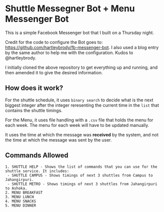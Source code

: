 # Shuttle Messegner Bot + Menu Messenger Bot

This is a simple Facebook Messenger bot that I built on a Thursday night.

Credit for the code to configure the Bot goes to: https://github.com/hartleybrody/fb-messenger-bot. I also used a blog entry by the same author to help me with the configuration. Kudos to @hartleybrody.

I initially cloned the above repository to get everything up and running, and then amended it to give the desired information.

## How does it work?

For the shuttle schedule, it uses `binary search` to decide what is the next biggest integer after the integer reresenting the current time in the `list` that contains the shuttle timings.

For the Menu, it uses file handling with a `.csv` file that holds the menu for each week. The menu for each week will have to be updated manually.

It uses the time at which the message was **received** by the system, and not the time at which the message was sent by the user.

## Commands Allowed

	1. SHUTTLE HELP - Shows the list of commands that you can use for the shuttle service. It includes:
	 - SHUTTLE CAMPUS - Shows timings of next 3 shuttles from Campus to Jahangirpuri.
	 - SHUTTLE METRO - Shows timings of next 3 shuttles from Jahangirpuri to Ashoka.
	2. MENU BREAKFAST
	3. MENU LUNCH
	4. MENU SNACKS
	5. MENU DINNER